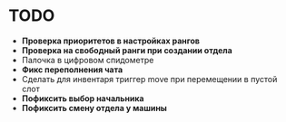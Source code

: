 # TODO

- **Проверка приоритетов в настройках рангов**
- **Проверка на свободный ранги при создании отдела**
- Палочка в цифровом спидометре
- **Фикс переполнения чата**
- Сделать для инвентаря триггер move при перемещении в пустой слот
- **Пофиксить выбор начальника**
- **Пофиксить смену отдела у машины**